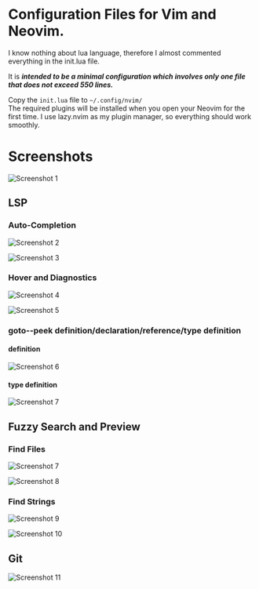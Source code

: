 # Configuration Files for Vim and Neovim.

I know nothing about lua language, therefore I almost commented everything in the init.lua file. 

It is **_intended to be a minimal configuration which involves only one file that does not exceed 550 lines._**

Copy the `init.lua` file to `~/.config/nvim/`  
The required plugins will be installed when you open your Neovim for the first time. I use lazy.nvim as my plugin manager, so everything should work smoothly.

# Screenshots
![Screenshot 1](https://user-images.githubusercontent.com/78126249/209620932-6b244873-9da6-47a8-9eb3-91ce6051df0e.png)

## LSP
### Auto-Completion
![Screenshot 2](https://user-images.githubusercontent.com/78126249/209620000-b94f2812-b285-4614-803b-cc0b93657aa2.png)

![Screenshot 3](https://user-images.githubusercontent.com/78126249/209620276-b3b1bc5f-b1f1-41fa-bd53-fb40745356d3.png)

### Hover and Diagnostics
![Screenshot 4](https://user-images.githubusercontent.com/78126249/209624149-55346f70-e4a7-4cd4-8526-f49afbb4870e.png)

![Screenshot 5](https://user-images.githubusercontent.com/78126249/209623775-c9fcaaa0-3c17-40ac-a29f-f59e9c542c98.png)

### goto--peek definition/declaration/reference/type definition
#### definition
![Screenshot 6](https://user-images.githubusercontent.com/78126249/210197830-d8920a27-1271-42d6-b346-b9f5aff2cb26.png)
#### type definition
![Screenshot 7](https://user-images.githubusercontent.com/78126249/210198241-ed1bad3d-7c64-41f2-a89f-b62bd9589ddc.png)


## Fuzzy Search and Preview
### Find Files
![Screenshot 7](https://user-images.githubusercontent.com/78126249/209870710-a044fbd7-6ef3-4ce4-8022-fe5ff5b6eb3e.png)

![Screenshot 8](https://user-images.githubusercontent.com/78126249/209870800-f08a3a7e-428f-4d9a-acf3-53faca43ecae.png)

### Find Strings
![Screenshot 9](https://user-images.githubusercontent.com/78126249/209871055-54cb0479-3db2-4d6d-ada4-6ea8ca5741a0.png)

![Screenshot 10](https://user-images.githubusercontent.com/78126249/209871077-cf23fc00-1f9e-4bff-9c7e-6292b58f408d.png)

## Git
![Screenshot 11](https://user-images.githubusercontent.com/78126249/209765272-57d87626-4d4f-48ad-b12a-80ef614fcd56.png)

